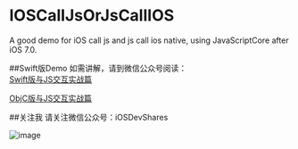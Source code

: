 # IOSCallJsOrJsCallIOS
A good demo for iOS call js and js call ios native, using JavaScriptCore after iOS 7.0.

##Swift版Demo
如需讲解，请到微信公众号阅读：<br/>
[Swift版与JS交互实战篇](http://mp.weixin.qq.com/s?__biz=MzIzMzA4NjA5Mw==&mid=214070747&idx=1&sn=57b45fa293d0500365d9a0a4ff74a4e1#rd)

[ObjC版与JS交互实战篇](http://mp.weixin.qq.com/s?__biz=MzIzMzA4NjA5Mw==&mid=214063688&idx=1&sn=903258ec2d3ae431b4d9ee55cb59ed89#rd)

##关注我
请关注微信公众号：iOSDevShares

![image](https://github.com/CoderJackyHuang/IOSCallJsOrJsCallIOS/blob/master/wx.jpg)
